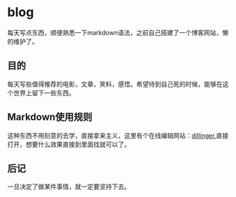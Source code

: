 # blog
每天写点东西，顺便熟悉一下markdown语法，之前自己搭建了一个博客网站，懒的维护了。

## 目的
每天写些值得推荐的电影，文章，笑料，感悟。希望待到自己死的时候，能够在这个世界上留下一些东西。

## Markdown使用规则
这种东西不用刻意的去学，直接拿来主义，这里有个在线编辑网站：[dillinger](http://dillinger.io/ "dillinger"),直接打开，想要什么效果直接到里面找就可以了。

## 后记
一旦决定了做某件事情，就一定要坚持下去。